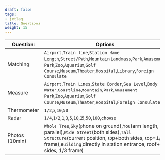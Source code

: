 ```yaml
---
draft: false
tags:
- jetlag
title: Questions
weight: 15
---
```


| Question:      | Options                                                                                                                                                                                                                        | Cards    |
| -------------- | ------------------------------------------------------------------------------------------------------------------------------------------------------------------------------------------------------------------------------ | -------- |
| Matching       | `Airport`,`Train line`,`Station Name Length`,`Street/Path`,`Mountain`,`Landmass`,`Park`,`Amusement Park`,`Zoo`,`Aquarium`,`Golf Course`,`Museum`,`Theater`,`Hospital`,`Library`,`Foreign Consulate`                            | **D3P1** |
| Measure        | `Airport`,`Train Lines`,`State Border`,`Sea Level`,`Body Water`,`Coastline`,`Mountain`,`Park`,`Amusement Park`,`Zoo`,`Aquarium`,`Golf Course`,`Museum`,`Theater`,`Hospital`,`Foreign Consulate`                                | **D3P1** |
| Thermometer    | `1/2`,`3`,`10`,`50`                                                                                                                                                                                                            | **D2P1** |
| Radar          | `1/4`,`1/2`,`1`,`3`,`5`,`10`,`25`,`50`,`100`,`choose`                                                                                                                                                                          | **D2P1** |
| Photos (10min) | `Whole Tree`,`Sky`(phone on ground),`You`(arm length, parallel),`Wide Street`(both sides),`Tall Structure`(current position, top+both sides, top=1/3 frame),`Building`(directly in station entrance, roof+2x sides, 1/3 frame) | **D1**   |
